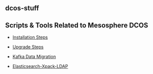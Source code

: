 ## dcos-stuff

Scripts &amp; Tools Related to Mesosphere DCOS
---
 - [Installation Steps](https://github.com/prasanjit-/dcos-stuff/blob/master/installation_steps.md
   "installation_steps.md")
   
 - [Upgrade Steps](https://github.com/prasanjit-/dcos-stuff/blob/master/upgrade_dcos.md
   "upgrade_dcos.md")
 
 - [Kafka Data Migration](https://github.com/prasanjit-/dcos-stuff/blob/master/kafka_data_migration.md 
   "kafka_data_migration.md")
   
 - [Elasticsearch-Xpack-LDAP](https://github.com/prasanjit-/dcos-stuff/tree/master/elasticsearch-xpack-ldap)
